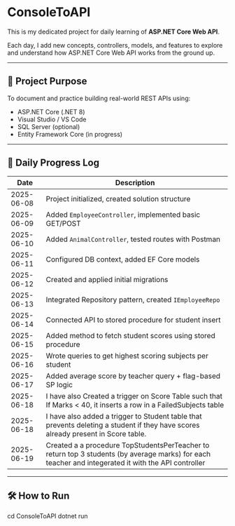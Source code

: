 # ConsoleToAPI

This is my dedicated project for daily learning of **ASP.NET Core Web API**.

Each day, I add new concepts, controllers, models, and features to explore and understand how ASP.NET Core Web API works from the ground up.

---

## 📌 Project Purpose

To document and practice building real-world REST APIs using:
- ASP.NET Core (.NET 8)
- Visual Studio / VS Code
- SQL Server (optional)
- Entity Framework Core (in progress)

---

## 📅 Daily Progress Log

| Date       | Description                                                  |
|------------|--------------------------------------------------------------|
| 2025-06-08 | Project initialized, created solution structure              |
| 2025-06-09 | Added `EmployeeController`, implemented basic GET/POST       |
| 2025-06-10 | Added `AnimalController`, tested routes with Postman         |
| 2025-06-11 | Configured DB context, added EF Core models                  |
| 2025-06-12 | Created and applied initial migrations                       |
| 2025-06-13 | Integrated Repository pattern, created `IEmployeeRepo`       |
| 2025-06-14 | Connected API to stored procedure for student insert         |
| 2025-06-15 | Added method to fetch student scores using stored procedure  |
| 2025-06-16 | Wrote queries to get highest scoring subjects per student    |
| 2025-06-17 | Added average score by teacher query + flag-based SP logic   |
| 2025-06-18 | I have also Created a trigger on Score Table such that If Marks < 40, it inserts a row in a FailedSubjects table|
|2025-06-18 |I have also added a trigger to Student table that prevents deleting a student if they have scores already present in Score table.|
| 2025-06-19 | Created a a procedure TopStudentsPerTeacher to return top 3 students (by average marks) for each teacher and integerated it with the API controller|


---

## 🛠️ How to Run


cd ConsoleToAPI
dotnet run
